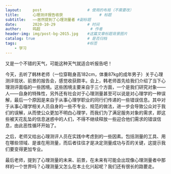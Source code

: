 ```yaml
---
layout:     post   				    # 使用的布局（不需要改）
title:      心理测评报告收获				# 标题 
subtitle:   ——居然提到了心理测量者 #副标题
date:       2020-10-29 				# 时间
author:     鸣超						# 作者
header-img: img/post-bg-2015.jpg 	#这篇文章标题背景图片
catalog: true 						# 是否归档
tags:								#标签
    - 学习
---
```




  又是一个不错的天气，可能这种天气就适合听报告吧！
  
  今天，去听了韩林老师（一位穿鞋身高182cm，体重87kg的成年男子）关于心理测评现状、前景的报告会，感觉收获颇丰。会上，韩老师首先给我们介绍了当下心理测评面临的一些困境。这些困境主要来自于三个方面，一个是我们研究对象——人——自身的特殊性，另外还有社会对于心理测量甚至可以说是对心理学的一种误解，最后一个原因是来自于从事心理学职业的同行们传递的一些错误信息。其中对于从事心理学相关人员自身的一些不专业、规范的做法，进一步会导致公众对于我们的误解，从而使公众更加不明白心理学，而我们为了满足服务对象的需求，即这些被天花乱坠的信息迷惑中的人们，不得不继续释放一些迎合他们需求的错误信息，由此恶性循环开始了。
  
  之后，老师又给出心理测评人员在实践中考虑到的一些因素。包括测量的工具、用在哪些领域、是谁在用测量，而后者往往才是决定测量成功与否的关键，这提示我们要变得更加专业。
  
  最后老师，提到了心理测量的未来、前景，在未来有可能会出现像心理测量者中那样的一个世界吗？心理测量又怎么在本土化兴起呢？我们还有很长的路要走。
